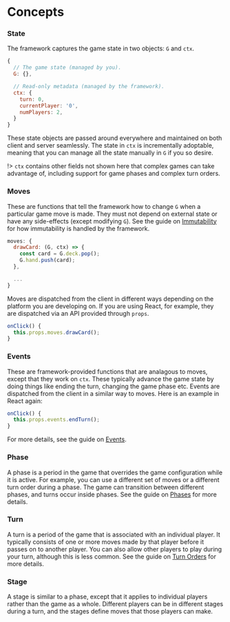 # Concepts

### State

The framework captures the game state in two objects: `G` and
`ctx`.

```js
{
  // The game state (managed by you).
  G: {},

  // Read-only metadata (managed by the framework).
  ctx: {
    turn: 0,
    currentPlayer: '0',
    numPlayers: 2,
  }
}
```

These state objects are passed around everywhere and maintained
on both client and server seamlessly. The state in `ctx` is
incrementally adoptable, meaning that you can manage all the
state manually in `G` if you so desire.

!> `ctx` contains other fields not shown here that complex games
can take advantage of, including support for game phases and complex
turn orders.

### Moves

These are functions that tell the framework how to change `G`
when a particular game move is made. They must not depend on
external state or have any side-effects (except modifying `G`).
See the guide on [Immutability](immutability.md) for how
immutability is handled by the framework.

```js
moves: {
  drawCard: (G, ctx) => {
    const card = G.deck.pop();
    G.hand.push(card);
  },

  ...
}
```

Moves are dispatched from the client in different ways
depending on the platform you are developing on. If you
are using React, for example, they are dispatched via an API
provided through `props`.

```js
onClick() {
  this.props.moves.drawCard();
}
```

### Events

These are framework-provided functions that are analagous to moves, except that they work on `ctx`. These typically advance the game state by doing things like
ending the turn, changing the game phase etc.
Events are dispatched from the client in a similar way to moves. Here
is an example in React again:

```js
onClick() {
  this.props.events.endTurn();
}
```

For more details, see the guide on [Events](events.md).

### Phase

A phase is a period in the game that overrides the game
configuration while it is active. For example, you can use
a different set of moves or a different turn order during
a phase. The game can transition between different phases, and turns
occur inside phases. See the guide on [Phases](phases.md) for more details.

### Turn

A turn is a period of the game that is associated with an individual
player. It typically consists of one or more moves made by
that player before it passes on to another player. You can
also allow other players to play during your turn, although
this is less common. See the guide on
[Turn Orders](turn-order.md) for more details.

### Stage

A stage is similar to a phase, except that it applies to individual players
rather than the game as a whole. Different players can be in different stages
during a turn, and the stages define moves that those players can make.
